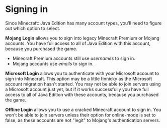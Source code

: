 # Signing in

Since Minecraft: Java Edition has many account types, you'll need to figure out which option to select.

**Mojang Login** allows you to sign into legacy Minecraft Premium or Mojang accounts. You have full access to all of Java Edition with this account, because you purchased the game.
* Minecraft Premium accounts still use *usernames* to sign in.
* Mojang accounts use *emails* to sign in.

**Microsoft Login** allows you to authenticate with your Microsoft account to sign into Minecraft. This option may be a little finnicky as the Microsoft account migration hasn't started. You may not be able to join servers using a Microsoft account just yet, but if it works successfully you have full access to all of Java Edition with these accounts, because you purchased the game.

**Offline Login** allows you to use a cracked Minecraft account to sign in. You won't be able to join servers unless their option for online-mode is set to false, as these accounts are not "legit" to Mojang's authentication servers.
